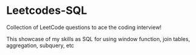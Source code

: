 # Leetcodes-SQL
Collection of LeetCode questions to ace the coding interview!


This showcase of my skills as SQL for using window function, join tables, aggregation, subquery, etc
